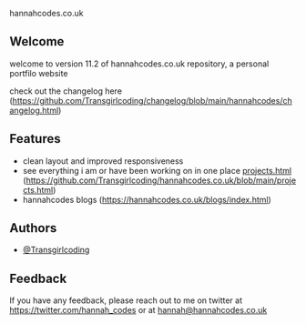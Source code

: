 
hannahcodes.co.uk
## Welcome

 welcome to version 11.2 of hannahcodes.co.uk repository, a personal portfilo website

check out the changelog here (https://github.com/Transgirlcoding/changelog/blob/main/hannahcodes/changelog.html)

## Features

- clean layout and improved responsiveness 
- see everything i am or have been working on in one place [projects.html](https://hannahcodes.co.uk/projects.html) (https://github.com/Transgirlcoding/hannahcodes.co.uk/blob/main/projects.html)
- hannahcodes blogs (https://hannahcodes.co.uk/blogs/index.html)

  
## Authors

- [@Transgirlcoding](https://www.github.com/Transgirlcoding)

  
## Feedback

If you have any feedback, please reach out to me on twitter at https://twitter.com/hannah_codes or at hannah@hannahcodes.co.uk

  
